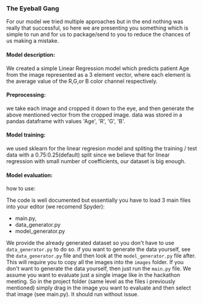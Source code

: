 ### The Eyeball Gang

For our model we tried multiple approaches but in the end nothing was really
that successful, so here we are presenting you something which is simple to run
 and for us to package/send to you to reduce the chances of us making a mistake.

#### Model description:
We created a simple Linear Regression model which predicts patient Age from the
 image represented as a 3 element vector, where each element is the average
 value of the R,G,or B color channel respectively.

#### Preprocessing:
we take each image and cropped it down to the eye, and then generate the above
mentioned vector from the cropped image.
data was stored in a pandas dataframe with values 'Age', 'R', 'G', 'B'.

#### Model training:
we used sklearn for the linear regresion model and spliting the training / test
 data with a 0.75:0.25(default) split since we believe that for linear regression
 with small number of coefficients, our dataset is big enough.

#### Model evaluation:
how to use:

The code is well documented but essentially you have to load 3 main files into
 your editor (we recomend Spyder):
- main.py,
- data_generator.py
- model_generator.py

We provide the already generated dataset so you don't have to use
 `data_generator.py` to do so. if you want to generate the data yourself, see
 the `data_generator.py` file and then look at the `model_generator.py` file
 after. This will require you to copy all the images into the `images` folder.
If you don't want to generate the data yourself, then just run the `main.py`
 file. We assume you want to evaluate just a single image like in the
 hackathon meeting. So in the project folder (same level as the files i
 previously mentioned) simply drag in the image you want to evaluate and then
 select that image (see main.py). It should run without issue.
